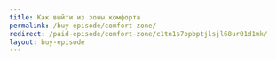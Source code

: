 ```yaml
---
title: Как выйти из зоны комфорта
permalink: /buy-episode/comfort-zone/
redirect: /paid-episode/comfort-zone/c1tn1s7opbptjlsjl68ur01d1mk/
layout: buy-episode
---
```


